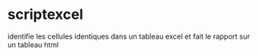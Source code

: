 # scriptexcel
identifie les cellules identiques dans un tableau excel et fait le rapport sur un tableau html
